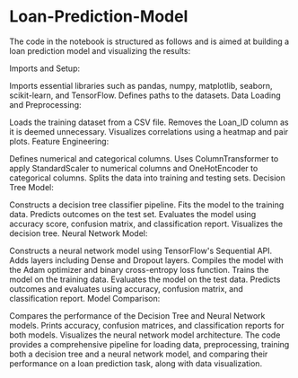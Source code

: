# Loan-Prediction-Model

The code in the notebook is structured as follows and is aimed at building a loan prediction model and visualizing the results:

Imports and Setup:

Imports essential libraries such as pandas, numpy, matplotlib, seaborn, scikit-learn, and TensorFlow.
Defines paths to the datasets.
Data Loading and Preprocessing:

Loads the training dataset from a CSV file.
Removes the Loan_ID column as it is deemed unnecessary.
Visualizes correlations using a heatmap and pair plots.
Feature Engineering:

Defines numerical and categorical columns.
Uses ColumnTransformer to apply StandardScaler to numerical columns and OneHotEncoder to categorical columns.
Splits the data into training and testing sets.
Decision Tree Model:

Constructs a decision tree classifier pipeline.
Fits the model to the training data.
Predicts outcomes on the test set.
Evaluates the model using accuracy score, confusion matrix, and classification report.
Visualizes the decision tree.
Neural Network Model:

Constructs a neural network model using TensorFlow's Sequential API.
Adds layers including Dense and Dropout layers.
Compiles the model with the Adam optimizer and binary cross-entropy loss function.
Trains the model on the training data.
Evaluates the model on the test data.
Predicts outcomes and evaluates using accuracy, confusion matrix, and classification report.
Model Comparison:

Compares the performance of the Decision Tree and Neural Network models.
Prints accuracy, confusion matrices, and classification reports for both models.
Visualizes the neural network model architecture.
The code provides a comprehensive pipeline for loading data, preprocessing, training both a decision tree and a neural network model, and comparing their performance on a loan prediction task, along with data visualization.
